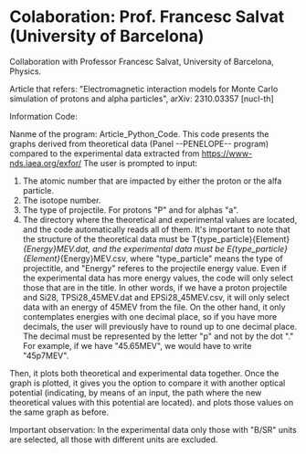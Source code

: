 #  Colaboration: Prof. Francesc Salvat (University of Barcelona)
Collaboration with Professor Francesc Salvat, University of Barcelona, Physics.

Article that refers: "Electromagnetic interaction models for Monte Carlo simulation of protons and alpha particles", arXiv: 2310.03357 [nucl-th]

Information Code: 

Nanme of the program: Article_Python_Code. This code presents the graphs derived from theoretical data (Panel --PENELOPE-- program) compared to the experimental data extracted from https://www-nds.iaea.org/exfor/
The user is prompted to input:
  1. The atomic number that are impacted by either the proton or the alfa particle.
  2.  The isotope number.
  3.   The type of projectile. For protons "P" and for alphas "a".
  4.   The directory where the theoretical and experimental values are located, and the code automatically reads all of them. It's important to note that the structure of the theoretical data must be T{type_particle}{Element}_{Energy}MEV.dat, and the experimental data must be E{type_particle}{Element}_{Energy}MEV.csv, where "type_particle" means the type of projectitle, and "Energy" referes to the projectile energy value. Even if the experimental data has more energy values, the code will only select those that are in the title. In other words, if we have a proton projectile and Si28, TPSi28_45MEV.dat and EPSi28_45MEV.csv, it will only select data with an energy of 45MEV from the file. On the other hand, it only contemplates energies with one decimal place, so if you have more decimals, the user will previously have to round up to one decimal place. The decimal must be represented by the letter "p" and not by the dot "." For example, if we have "45.65MEV", we would have to write "45p7MEV".

Then, it plots both theoretical and experimental data together. Once the graph is plotted, it gives you the option to compare it with another optical potential (indicating, by means of an input, the path where the new theoretical values with this potential are located). and plots those values on the same graph as before. 

Important observation: In the experimental data only those with "B/SR" units are selected, all those with different units are excluded. 

